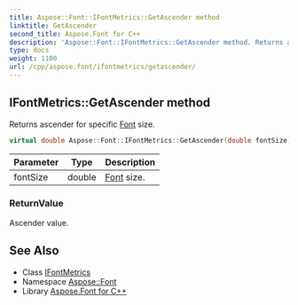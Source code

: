 ```yaml
---
title: Aspose::Font::IFontMetrics::GetAscender method
linktitle: GetAscender
second_title: Aspose.Font for C++
description: 'Aspose::Font::IFontMetrics::GetAscender method. Returns ascender for specific Font size in C++.'
type: docs
weight: 1100
url: /cpp/aspose.font/ifontmetrics/getascender/
---
```

## IFontMetrics::GetAscender method


Returns ascender for specific [Font](../../font/) size.

```cpp
virtual double Aspose::Font::IFontMetrics::GetAscender(double fontSize)=0
```


| Parameter | Type | Description |
| --- | --- | --- |
| fontSize | double | [Font](../../font/) size. |

### ReturnValue

Ascender value.

## See Also

* Class [IFontMetrics](../)
* Namespace [Aspose::Font](../../)
* Library [Aspose.Font for C++](../../../)
